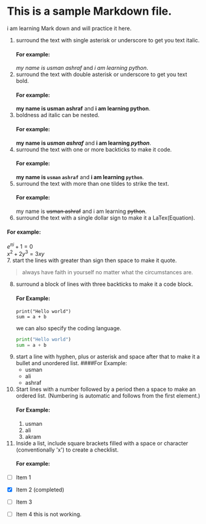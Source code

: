 # This is a sample Markdown file.
i am learning Mark down and will practice it here.
1. surround the text with single asterisk or underscore to get you text italic.
    #### For example: 
    *my name is usman ashraf* and _i am learning python_.
2. surround the text with double asterisk or underscore to get you text bold.
    #### For example: 
    **my name is usman ashraf** and __i am learning python__.
3. boldness ad italic can be nested.
    #### For example: 
    **my name is _usman ashraf_** and __i am learning *python*__.
4. surround the text with one or more backticks to make it code.
    #### For example: 
    **my name is `usman` ``ashraf``** and __i am learning ```python```__.
5. surround the text with more than one tildes to strike the text.
    #### For example: 
    my name is ~~usman ashraf~~ and i am learning ~~python~~.
6. surround the text with a single dollar sign to make it a LaTex(Equation).
#### For example: 
$e^{\pi i} + 1 = 0$
<br>$x^2+ 2y^3=3xy$
<br>7. start the lines with greater than sign then space to make it quote.
> always have faith in yourself
> no matter what the circumstances are.
8. surround a block of lines with three backticks to make it a code block.
    #### For Example:
    ```
    print("Hello world")
    sum = a + b
    ```
    we can also specify the coding language.
    ```python
    print("Hello world")
    sum = a + b
    ```
9. start a line with hyphen, plus or asterisk and space after that to make it a bullet and unordered list.
    ####For Example:
    + usman
    + ali
    + ashraf
10.  Start lines with a number followed by a period then a space to make an ordered list. 
     (Numbering is automatic and follows from the first element.)
     #### For Example:
     1. usman
     1. ali
     1. akram
11. Inside a list, include square brackets filled with a space or character (conventionally 'x') to 
create a checklist.
    #### For example:
- [ ] Item 1
- [x] Item 2 (completed)
- [ ] Item 3
- [ ] Item 4
this is not working.

